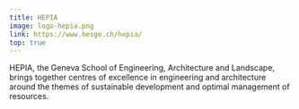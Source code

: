 ```yaml
---
title: HEPIA
image: logo-hepia.png
link: https://www.hesge.ch/hepia/
top: true
---
```


HEPIA, the Geneva School of Engineering, Architecture and Landscape, brings together centres of excellence in engineering and architecture around the themes of sustainable development and optimal management of resources. 
